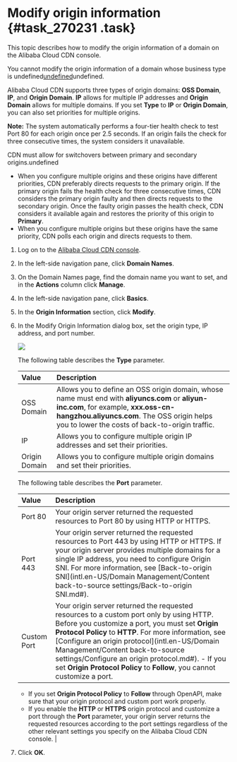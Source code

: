 # Modify origin information {#task_270231 .task}

This topic describes how to modify the origin information of a domain on the Alibaba Cloud CDN console.

You cannot modify the origin information of a domain whose business type is undefined[undefined](../../../../intl.en-US/.md#)undefined.

Alibaba Cloud CDN supports three types of origin domains: **OSS Domain**, **IP**, and **Origin Domain**. **IP** allows for multiple IP addresses and **Origin Domain** allows for multiple domains. If you set **Type** to **IP** or **Origin Domain**, you can also set priorities for multiple origins.

**Note:** The system automatically performs a four-tier health check to test Port 80 for each origin once per 2.5 seconds. If an origin fails the check for three consecutive times, the system considers it unavailable.

CDN must allow for switchovers between primary and secondary origins.undefined

-   When you configure multiple origins and these origins have different priorities, CDN preferably directs requests to the primary origin. If the primary origin fails the health check for three consecutive times, CDN considers the primary origin faulty and then directs requests to the secondary origin. Once the faulty origin passes the health check, CDN considers it available again and restores the priority of this origin to **Primary**.
-   When you configure multiple origins but these origins have the same priority, CDN polls each origin and directs requests to them.

1.  Log on to the [Alibaba Cloud CDN console](https://cdn.console.aliyun.com/overview).
2.  In the left-side navigation pane, click **Domain Names**.
3.  On the Domain Names page, find the domain name you want to set, and in the **Actions** column click **Manage**.
4.  In the left-side navigation pane, click **Basics**.
5.  In the **Origin Information** section, click **Modify**.
6.  In the Modify Origin Information dialog box, set the origin type, IP address, and port number. 

    ![](http://static-aliyun-doc.oss-cn-hangzhou.aliyuncs.com/assets/img/223013/156440874947757_en-US.png)

    The following table describes the **Type** parameter.

    |Value|Description|
    |:----|:----------|
    |OSS Domain|Allows you to define an OSS origin domain, whose name must end with **aliyuncs.com** or **aliyun-inc.com**, for example, **xxx.oss-cn-hangzhou.aliyuncs.com**. The OSS origin helps you to lower the costs of back-to-origin traffic.|
    |IP|Allows you to configure multiple origin IP addresses and set their priorities.|
    |Origin Domain|Allows you to configure multiple origin domains and set their priorities.|

    The following table describes the **Port** parameter.

    |Value|Description|
    |:----|:----------|
    |Port 80|Your origin server returned the requested resources to Port 80 by using HTTP or HTTPS.|
    |Port 443|Your origin server returned the requested resources to Port 443 by using HTTP or HTTPS. If your origin server provides multiple domains for a single IP address, you need to configure Origin SNI. For more information, see [Back-to-origin SNI](intl.en-US/Domain Management/Content back-to-source settings/Back-to-origin SNI.md#).|
    |Custom Port|Your origin server returned the requested resources to a custom port only by using HTTP. Before you customize a port, you must set **Origin Protocol Policy** to **HTTP**. For more information, see [Configure an origin protocol](intl.en-US/Domain Management/Content back-to-source settings/Configure an origin protocol.md#).     -   If you set **Origin Protocol Policy** to **Follow**, you cannot customize a port.
    -   If you set **Origin Protocol Policy** to **Follow** through OpenAPI, make sure that your origin protocol and custom port work properly.
    -   If you enable the **HTTP** or **HTTPS** origin protocol and customize a port through the **Port** parameter, your origin server returns the requested resources according to the port settings regardless of the other relevant settings you specify on the Alibaba Cloud CDN console.
 |

7.  Click **OK**.

